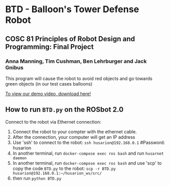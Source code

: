 # BTD - Balloon's Tower Defense Robot
## COSC 81 Principles of Robot Design and Programming: Final Project 
### Anna Manning, Tim Cushman, Ben Lehrburger and Jack Gnibus
This program will cause the robot to avoid red objects and go towards green objects (in our test cases balloons)

[To view our demo video, download here!](https://github.com/TimCushman/BTD/blob/e420ff081cc216d16fb200c976b91b082324892b/BTDvideo.mp4)

## How to run `BTD.py` on the ROSbot 2.0 

Connect to the robot via Ethernet connection: 
1. Connect the robot to your compter with the ethernet cable. 
2. After the connection, your computer will get an IP address 
3. Use 'ssh' to connect to the robot: `ssh husarion@192.168.0.1` #Password: husarion
4. In another terminal, run `docker-compose exec ros bash` and run `husarnet daemon`
5. In another terminal, run `docker-compose exec ros bash` and use 'scp' to copy the code `BTD.py` to the robot: `scp -r BTD.py husarion@192.168.0.1:~/husarion_ws/src/`
6. then run `python BTD.py`

